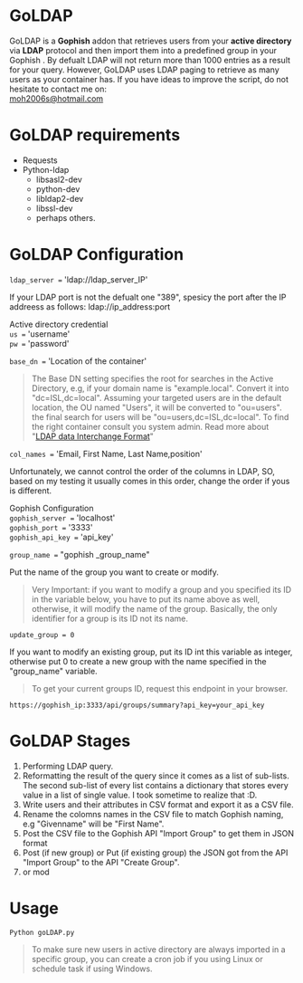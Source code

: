 # GoLDAP

GoLDAP is a **Gophish** addon that retrieves users from your **active directory** via **LDAP** protocol and then import them into a predefined group in your Gophish . By defualt LDAP will not return more than 1000 entries as a result for your query. However, GoLDAP uses LDAP paging to retrieve as many users as your container has. If you have ideas to improve the script, do not hesitate to contact me on:  
moh2006s@hotmail.com


# GoLDAP requirements 
 - Requests 
 - Python-ldap 
	 - libsasl2-dev 
	 - python-dev 
	 - libldap2-dev 
	 - libssl-dev
	 - perhaps others. 
 
# GoLDAP Configuration




`ldap_server =` 'ldap://ldap_server_IP'  

If your LDAP port is not the defualt one "389", spesicy the port after the IP addreess as follows:  ldap://ip_address:port

Active directory credential  
`us =`  'username'  
`pw =` 'password'  


`base_dn =`  'Location of the container'  

>  The Base DN setting specifies the root for searches in the Active
> Directory, e.g, if your domain name is "example.local". Convert it
> into  "dc=ISL,dc=local". Assuming your  targeted users are in the
> default location, the OU named "Users", it will be converted  to
> "ou=users". the final search for users will be
> "ou=users,dc=ISL,dc=local". To find the right container consult you
> system admin. Read more about "[LDAP data Interchange
> Format](http://en.wikipedia.org/wiki/LDAP_Data_Interchange_Format)"

`col_names =` 'Email, First Name, Last Name,position'    

 Unfortunately, we cannot control the order of the columns in LDAP, SO, based on my testing it usually comes in this order, change the order if yous is different.  

Gophish Configuration  
`gophish_server =` 'localhost'  
`gophish_port =` '3333'  
`gophish_api_key =` 'api_key'  

`group_name =` "gophish _group_name"  

Put the name of the group you want to create or  modify.  
 
> Very Important: if you want to modify a group and you specified its ID
> in the variable below, you have to put its name above as well,
> otherwise, it will modify the name of the group. Basically, the only 
> identifier for a group is its ID not its name.

`update_group = 0`  

If you want to modify an existing group, put its ID int this variable as integer, otherwise put 0 to create a new group with the name specified in the "group_name" variable.  

> To get your current groups ID, request this endpoint in your browser.

    https://gophish_ip:3333/api/groups/summary?api_key=your_api_key


# GoLDAP Stages

1. Performing LDAP query.
2. Reformatting the result of the query since it comes as a list of sub-lists. The second sub-list of every list  contains a dictionary that stores every value in a list of single value. I took sometime to realize that :D.
3.  Write users and their attributes in CSV format and export it as a CSV file.
4. Rename the colomns names in the CSV file to match Gophish naming, e.g "Givenname" will be "First Name".
5. Post the CSV file to the Gophish API "Import Group" to get them in JSON format 
6. Post (if new group) or Put (if existing group) the JSON got from the API "Import Group" to the API "Create Group".
7. or mod

# Usage

`Python goLDAP.py`  

> To make sure new users in active directory are always imported in a
> specific group, you can create a cron job if you using Linux or
> schedule task if using Windows. 


 


